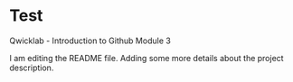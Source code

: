 # Test
Qwicklab - Introduction to Github Module 3

I am editing the README file. Adding some more details about the project description.
